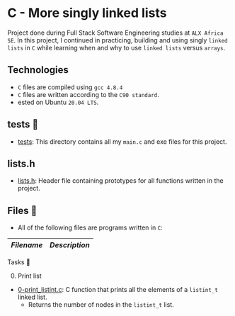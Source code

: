 # C - More singly linked lists

Project done during Full Stack Software Engineering studies at `ALX Africa SE`. In this project, I continued in practicing, building and using singly `linked lists` in `C` while learning when and why to use `linked lists` versus `arrays`.

## Technologies
- `C` files are compiled using `gcc 4.8.4`
- `C` files are written according to the `C90 standard`.
- ested on Ubuntu `20.04 LTS`.


## tests 📁
- [tests](./tests): This directory contains all my `main.c` and exe files for this project.

## lists.h
- [lists.h](./lists.h): Header file containing prototypes for all functions written in the project.


## Files 📃
* All of the following files are programs written in `C`:


_Filename_ | _Description_
-----------|--------------

Tasks 🛅

0. Print list

* [0-print_listint.c](./0-print_listint.c): C function that prints all the elements of a `listint_t` linked list.
    - Returns the number of nodes in the `listint_t` list.


